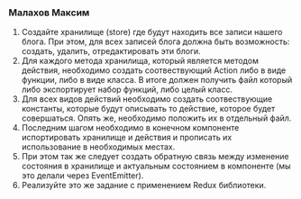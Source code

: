 ### Малахов Максим
1. Создайте хранилище (store) где будут находить все записи нашего блога. При этом, для всех записей блога должна быть возможность: создать, удалить, отредактировать эти блоги.
2. Для каждого метода хранилища, который является методом действия, необходимо создать соотвествующий Action либо в виде функции, либо в виде класса. В итоге должен получить файл который либо экспортирует набор функций, либо целый класс.
3. Для всех видов действий необходимо создать соотвествующие константы, которые будут описывать то действие, которое будет совершаться. Опять же, необходимо положить их в отдельный файл.
4. Последним шагом необходимо в конечном компоненте испортировать хранилище и действия и прописать их использование в необходимых местах.
5. При этом так же следует создать обратную связь между изменение состояния в хранилище и актуальным состоянием в компоненте (мы это делали через EventEmitter). 
6. Реализуйте это же задание с применением Redux библиотеки.